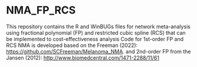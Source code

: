 # NMA_FP_RCS
This repository contains the R and WinBUGs files for network meta-analysis using fractional polynomial (FP) and restricted cubic spline (RCS) that can be implemented to cost-effectiveness analysis
Code for 1st-order FP and RCS NMA is developed based on the Freeman (2022): https://github.com/SCFreeman/Melanoma_NMA. and 2nd-order FP from the Jansen (2012): http://www.biomedcentral.com/1471-2288/11/61
